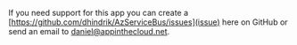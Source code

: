 If you need support for this app you can create a [https://github.com/dhindrik/AzServiceBus/issues](issue) here on GitHub or send an email to daniel@appinthecloud.net.
